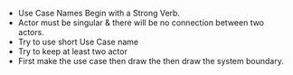 - Use Case Names Begin with a Strong Verb.
- Actor must be singular & there will be no connection between two actors.
- Try to use short Use Case name
- Try to keep at least two actor
- First make the use case then draw the then draw the system boundary.
